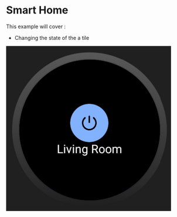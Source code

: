 # Smart Home

This example will cover :
 * Changing the state of the a tile

![Tile Preview](../../../../../docs/media/smarthome.gif)